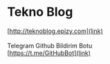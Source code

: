 # Tekno Blog
[http://teknoblog.epizy.com](link) <br><br>
Telegram Github Bildirim Botu <br>
[https://t.me/GitHubBot](link)
